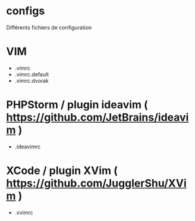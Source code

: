 configs
=======

Différents fichiers de configuration

# VIM

 - .vimrc
 - .vimrc.default
 - .vimrc.dvorak

# PHPStorm / plugin ideavim ( https://github.com/JetBrains/ideavim )

 - .ideavimrc

# XCode / plugin XVim ( https://github.com/JugglerShu/XVim )

 - .xvimrc
